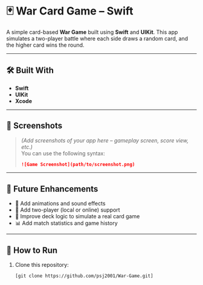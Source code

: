 # 🃏 War Card Game – Swift

A simple card-based **War Game** built using **Swift** and **UIKit**. This app simulates a two-player battle where each side draws a random card, and the higher card wins the round.

---

## 🛠️ Built With

- **Swift**
- **UIKit**
- **Xcode**

---

## 📸 Screenshots

> *(Add screenshots of your app here – gameplay screen, score view, etc.)*  
> You can use the following syntax:
> 
> ```markdown
> ![Game Screenshot](path/to/screenshot.png)
> ```

---

## 📌 Future Enhancements

- 🎨 Add animations and sound effects  
- 🤝 Add two-player (local or online) support  
- 🧠 Improve deck logic to simulate a real card game  
- 📊 Add match statistics and game history  

---

## 🚧 How to Run

1. Clone this repository:
   ```bash
   [git clone https://github.com/psj2001/War-Game.git]
